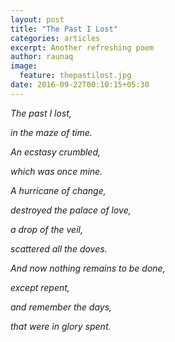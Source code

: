 ```yaml
---
layout: post
title: "The Past I Lost"
categories: articles
excerpt: Another refreshing poem
author: raunaq
image: 
  feature: thepastilost.jpg
date: 2016-09-22T00:10:15+05:30
---
```



*The past I lost,*

*in the maze of time.*

*An ecstasy crumbled,*

*which was once mine.*

*A hurricane of change,*

*destroyed the palace of love,*

*a drop of the veil,*

*scattered all the doves.*

*And now nothing remains to be done,*

*except repent,*

*and remember the days,*

*that were in glory spent.*
